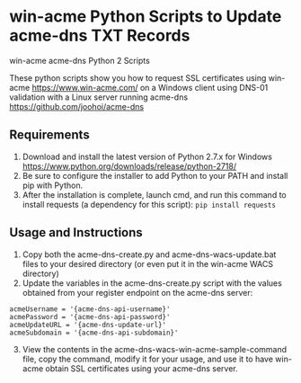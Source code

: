 # win-acme Python Scripts to Update acme-dns TXT Records

win-acme acme-dns Python 2 Scripts

These python scripts show you how to request SSL certificates using win-acme <https://www.win-acme.com/> on a Windows client using DNS-01 validation with a Linux server running acme-dns <https://github.com/joohoi/acme-dns>

## Requirements

1. Download and install the latest version of Python 2.7.x for Windows <https://www.python.org/downloads/release/python-2718/>
2. Be sure to configure the installer to add Python to your PATH and install pip with Python.
3. After the installation is complete, launch cmd, and run this command to install requests (a dependency for this script): `pip install requests`

## Usage and Instructions

1. Copy both the acme-dns-create.py and acme-dns-wacs-update.bat files to your desired directory (or even put it in the win-acme WACS directory)
2. Update the variables in the acme-dns-create.py script with the values obtained from your register endpoint on the acme-dns server:

```
acmeUsername = '{acme-dns-api-username}'
acmePassword = '{acme-dns-api-password}'
acmeUpdateURL = '{acme-dns-update-url}'
acmeSubdomain = '{acme-dns-api-subdomain}'
```

3. View the contents in the acme-dns-wacs-win-acme-sample-command file, copy the command, modify it for your usage, and use it to have win-acme obtain SSL certificates using your acme-dns server. 
